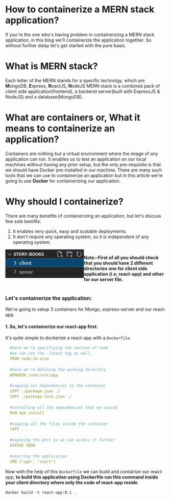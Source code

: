 # How to containerize a MERN stack application?
If you're the one who's having problem in containerizing a MERN stack application, in this blog we'll containerize the application together. So without further delay let's get started with the pure basic.

# What is MERN stack?
Each letter of the MERN stands for a specific technolgy, which are **M**ongoDB, **E**xpress, **R**eactJS, **N**odeJS MERN stack is a combined pack of client side application(frontend), a backend server(built with ExpressJS & NodeJS) and a database(MongoDB). 

# What are containers or, What it means to containerize an application?
Containers are nothing but a virtual environment where the image of any application can run. It enables us to test an application on our local machines  without having any prior setup, but the only pre-requisite is that we should have Docker pre-installed in our machine. There are many such tools that we can use to containerize an application but in this article we're going to use **Docker** for containerizing our application. 

# Why should I containerize?
There are many benefits of containerizing an application, but let's discuss few sole benifits:
1) It enables very quick, easy and scalable deployments.
2) It don't require any operating system, so it is independent of any operating system.

<img align="left" src="./assets/mern-directory.png" alt="mern-directory"></img> <br>
**Note:-First of all you should check that you should have 2 different directories one for client side application (i.e, react-app) and other for our server file.**
<br> <br>

### Let's containerize the application:
We're going to setup 3 containers for Mongo, express-server and our react-app. 
#### 1. So, let's containerize our react-app first. 
It's quite simple to dockerize a react-app with a `Dockerfile`.
```yml
  #here we're specifiying the version of node
  #we can use the :latest tag as well.
  FROM node:14-slim

  #here we're defining the working directory
  WORKDIR /user/src/app

  #copying our dependencies to the container
  COPY ./package.json ./
  COPY ./package-lock.json ./

  #installing all the dependencies that we copied 
  RUN npm install

  #copying all the files inside the container
  COPY . .

  #exposing the port so we can access it further
  EXPOSE 3000

  #starting the application
  CMD ["npm", "start"]
```
Now with the help of this `Dockerfile` we can build and contairize our react-app, **to build this application using Dockerfile run this command inside your client directory where only the code of react-app reside.**
```docker
docker build -t react-app:0.1 .
```
